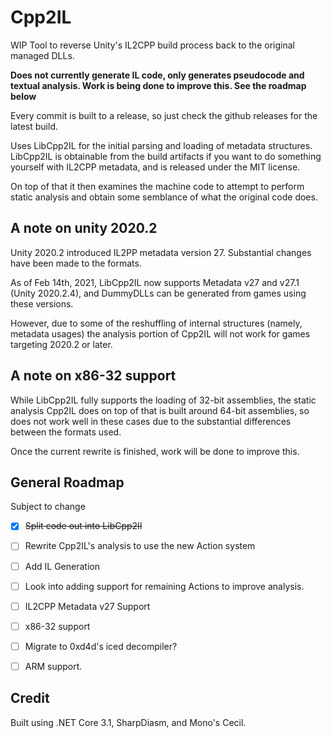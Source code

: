 # Cpp2IL

WIP Tool to reverse Unity's IL2CPP build process back to the original managed DLLs.

**Does not currently generate IL code, only generates pseudocode and textual analysis. Work is being done to improve this. See the roadmap below**

Every commit is built to a release, so just check the github releases for the latest build.

Uses LibCpp2IL for the initial parsing and loading of metadata structures. LibCpp2IL is obtainable from the build artifacts if you want to do something yourself with IL2CPP metadata, and is released under the MIT license.

On top of that it then examines the machine code to attempt to perform static analysis and obtain some semblance of what the original code does.

## A note on unity 2020.2

Unity 2020.2 introduced IL2PP metadata version 27. Substantial changes have been made to the formats.

As of Feb 14th, 2021, LibCpp2IL now supports Metadata v27 and v27.1 (Unity 2020.2.4), and DummyDLLs can be generated from games using these versions.

However, due to some of the reshuffling of internal structures (namely, metadata usages) the analysis portion of Cpp2IL will not work for games targeting 2020.2 or later.

## A note on x86-32 support

While LibCpp2IL fully supports the loading of 32-bit assemblies, the static analysis Cpp2IL does on top of that is built around 64-bit assemblies, so does not work well in these cases due to the substantial differences between the formats used.

Once the current rewrite is finished, work will be done to improve this.

## General Roadmap

Subject to change

- [x] ~~Split code out into LibCpp2Il~~
- [ ] Rewrite Cpp2IL's analysis to use the new Action system
- [ ] Add IL Generation
- [ ] Look into adding support for remaining Actions to improve analysis.
- [ ] IL2CPP Metadata v27 Support
- [ ] x86-32 support
- [ ] Migrate to 0xd4d's iced decompiler?
- [ ] ARM support.


## Credit

Built using .NET Core 3.1, SharpDiasm, and Mono's Cecil.
